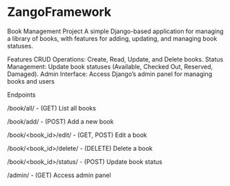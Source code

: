 # ZangoFramework



Book Management Project
A simple Django-based application for managing a library of books, with features for adding, updating, and managing book statuses.

Features
CRUD Operations: Create, Read, Update, and Delete books.
Status Management: Update book statuses (Available, Checked Out, Reserved, Damaged).
Admin Interface: Access Django’s admin panel for managing books and users


Endpoints

/book/all/ - (GET) List all books

/book/add/ - (POST) Add a new book

/book/<book_id>/edit/ - (GET, POST) Edit a book

/book/<book_id>/delete/ - (DELETE) Delete a book

/book/<book_id>/status/ - (POST) Update book status

/admin/ - (GET) Access admin panel
